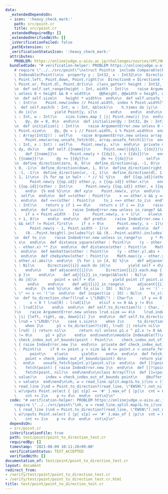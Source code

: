 ```yaml
---
data:
  _extendedDependsOn:
  - icon: ':heavy_check_mark:'
    path: src/point.cr
    title: src/point.cr
  _extendedRequiredBy: []
  _extendedVerifiedWith: []
  _isVerificationFailed: false
  _pathExtension: cr
  _verificationStatusIcon: ':heavy_check_mark:'
  attributes:
    PROBLEM: https://onlinejudge.u-aizu.ac.jp/challenges/sources/VPC/HUPC/3185
  bundledCode: "# verification-helper: PROBLEM https://onlinejudge.u-aizu.ac.jp/challenges/sources/VPC/HUPC/3185\n\
    # require \"../../src/point\"\nstruct Point\n  include Comparable(Point)\n  extend\
    \ Indexable(Point)\n\n  property y : Int32, x : Int32\n\n  Direction4 = [Point.up,\
    \ Point.left, Point.down, Point.right]\n  Direction8 = Direction4 + [Point.ul,\
    \ Point.ur, Point.dl, Point.dr]\n\n  class_getter! height : Int32, width : Int32\n\
    \n  def self.set_range(height : Int, width : Int)\n    raise ArgumentError.new\
    \ unless 0 < height && 0 < width\n    @@height, @@width = height, width\n  end\n\
    \n  def self.size\n    height * width\n  end\n\n  def self.unsafe_fetch(index\
    \ : Int)\n    Point.new(index // Point.width, index % Point.width)\n  end\n\n\
    \  def self.each(h : Int, w : Int, &block)\n    h.times do |y|\n      w.times\
    \ do |x|\n        yield Point[y, x]\n      end\n    end\n  end\n\n  def self.each(y\
    \ : Int, w : Int)\n    size.times.map { |i| Point.new(i) }\n  end\n\n  def initialize\n\
    \    @y, @x = 0, 0\n  end\n\n  def initialize(@y : Int32, @x : Int32)\n  end\n\
    \n  def initialize(i : Int)\n    raise ArgumentError.new unless 0 <= i && i <\
    \ Point.size\n    @y, @x = i // Point.width, i % Point.width\n  end\n\n  def self.from(array\
    \ : Array(Int32)) : self\n    raise ArgumentError.new unless array.size == 2\n\
    \    Point.new(array.unsafe_fetch(0), array.unsafe_fetch(1))\n  end\n\n  def self.[](y\
    \ : Int, x : Int) : self\n    Point.new(y, x)\n  end\n\n  private macro define_direction(name,\
    \ dy, dx)\n    def self.{{name}}\n      Point.new({{dy}}, {{dx}})\n    end\n\n\
    \    def {{name}}\n      Point.new(y + {{dy}}, x + {{dx}})\n    end\n\n    def\
    \ {{name}}!\n      @y += {{dy}}\n      @x += {{dx}}\n      self\n    end\n  end\n\
    \n  define_direction(zero, 0, 0)\n  define_direction(up, -1, 0)\n  define_direction(left,\
    \ 0, -1)\n  define_direction(down, 1, 0)\n  define_direction(right, 0, 1)\n  define_direction(ul,\
    \ -1, -1)\n  define_direction(ur, -1, 1)\n  define_direction(dl, 1, -1)\n  define_direction(dr,\
    \ 1, 1)\n\n  {% for op in %w[+ - * // %] %}\n    def {{op.id}}(other : Point)\n\
    \      Point.new(y {{op.id}} other.y, x {{op.id}} other.x)\n    end\n\n    def\
    \ {{op.id}}(other : Int)\n      Point.new(y {{op.id}} other, x {{op.id}} other)\n\
    \    end\n  {% end %}\n\n  def xy\n    Point.new(x, y)\n  end\n\n  def yx\n  \
    \  self\n  end\n\n  def ==(other : Point)\n    x == other.x && y == other.y\n\
    \  end\n\n  def <=>(other : Point)\n    to_i <=> other.to_i\n  end\n\n  def [](i\
    \ : Int)\n    return y if i == 0\n    return x if i == 1\n    raise IndexError.new\n\
    \  end\n\n  def succ\n    raise IndexError.new unless in_range? && self != Point.last\n\
    \    if x < Point.width - 1\n      Point.new(y, x + 1)\n    else\n      Point.new(y\
    \ + 1, 0)\n    end\n  end\n\n  def pred\n    raise IndexError.new unless in_range?\
    \ && self != Point.first\n    if x > 0\n      Point.new(y, x - 1)\n    else\n\
    \      Point.new(y - 1, Point.width - 1)\n    end\n  end\n\n  def in_range?\n\
    \    (0...Point.height).includes?(y) && (0...Point.width).includes?(x)\n  end\n\
    \n  def to_i\n    raise IndexError.new unless in_range?\n    y * Point.width +\
    \ x\n  end\n\n  def distance_square(other : Point)\n    (y - other.y) ** 2 + (x\
    \ - other.x) ** 2\n  end\n\n  def distance(other : Point)\n    Math.sqrt(distance_square(other))\n\
    \  end\n\n  def manhattan(other : Point)\n    (y - other.y).abs + (x - other.x).abs\n\
    \  end\n\n  def chebyshev(other : Point)\n    Math.max((y - other.y).abs, (x -\
    \ other.x).abs)\n  end\n\n  {% for i in [4, 8] %}\n    def adjacent{{i}}(&block)\
    \ : Nil\n      Direction{{i}}.each do |d|\n        yield self + d\n      end\n\
    \    end\n\n    def adjacent{{i}}\n      Direction{{i}}.each.map { |p| self +\
    \ p }\n    end\n\n    def adj{{i}}_in_range(&block) : Nil\n      Direction{{i}}.each\
    \ do |d|\n        point = self + d\n        yield point if point.in_range?\n \
    \     end\n    end\n\n    def adj{{i}}_in_range\n      adjacent{{i}}.select(&.in_range?)\n\
    \    end\n  {% end %}\n\n  def to_s(io : IO) : Nil\n    io << '(' << y << \",\
    \ \" << x << ')'\n  end\n\n  def inspect(io : IO) : Nil\n    to_s(io)\n  end\n\
    \n  def to_direction_char?(lrud = \"LRUD\") : Char?\n    if y == 0 && x != 0\n\
    \      x < 0 ? lrud[0] : lrud[1]\n    elsif x == 0 && y != 0\n      y < 0 ? lrud[2]\
    \ : lrud[3]\n    end\n  end\n\n  def self.to_direction?(c : Char, lrud = \"LRUD\"\
    )\n    raise ArgumentError.new unless lrud.size == 4\n    lrud.index(c).try {\
    \ |i| {left, right, up, down}[i] }\n  end\n\n  def self.to_direction?(s : String,\
    \ lrud = \"LRUD\")\n    case s.size\n    when 1\n      to_direction?(s[0], lrud)\n\
    \    when 2\n      p1 = to_direction?(s[0], lrud) || return nil\n      p2 = to_direction?(s[1],\
    \ lrud) || return nil\n      return nil unless p1.x ^ p2.x != 0 && p1.y ^ p2.y\
    \ != 0\n      p1 + p2\n    end\n  end\nend\n\nmodule Indexable(T)\n  private def\
    \ check_index_out_of_bounds(point : Point)\n    check_index_out_of_bounds(point)\
    \ { raise IndexError.new }\n  end\n\n  private def check_index_out_of_bounds(point\
    \ : Point)\n    if 0 <= point.y < size && 0 <= point.x < unsafe_fetch(point.y).size\n\
    \      point\n    else\n      yield\n    end\n  end\n\n  def fetch(point : Point)\n\
    \    point = check_index_out_of_bounds(point) do\n      return yield point\n \
    \   end\n    unsafe_fetch(point.y)[point.x]\n  end\n\n  def [](point : Point)\n\
    \    fetch(point) { raise IndexError.new }\n  end\n\n  def []?(point : Point)\n\
    \    fetch(point, nil)\n  end\nend\n\nclass Array(T)\n  def []=(point : Point,\
    \ value)\n    index = check_index_out_of_bounds point\n    @buffer[index.y][index.x]\
    \ = value\n  end\nend\n\nh, w = read_line.split.map(&.to_i)\ns = (1..h).map {\
    \ read_line }\nd = Point.to_direction?(read_line, \"EWSN\").not_nil!\nPoint.set_range(h,\
    \ w)\nputs Point.select { |p| s[p] == '#' }.max_of { |p|\n  cnt = 0\n  while p.in_range?\n\
    \    cnt += 1\n    p += d\n  end\n  cnt\n}\n"
  code: "# verification-helper: PROBLEM https://onlinejudge.u-aizu.ac.jp/challenges/sources/VPC/HUPC/3185\n\
    require \"../../src/point\"\nh, w = read_line.split.map(&.to_i)\ns = (1..h).map\
    \ { read_line }\nd = Point.to_direction?(read_line, \"EWSN\").not_nil!\nPoint.set_range(h,\
    \ w)\nputs Point.select { |p| s[p] == '#' }.max_of { |p|\n  cnt = 0\n  while p.in_range?\n\
    \    cnt += 1\n    p += d\n  end\n  cnt\n}\n"
  dependsOn:
  - src/point.cr
  isVerificationFile: true
  path: test/point/point_to_direction_test.cr
  requiredBy: []
  timestamp: '2021-08-09 10:11:26+09:00'
  verificationStatus: TEST_ACCEPTED
  verifiedWith: []
documentation_of: test/point/point_to_direction_test.cr
layout: document
redirect_from:
- /verify/test/point/point_to_direction_test.cr
- /verify/test/point/point_to_direction_test.cr.html
title: test/point/point_to_direction_test.cr
---
```

